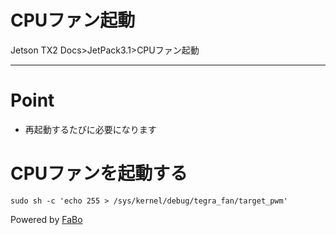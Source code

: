 # CPUファン起動
Jetson TX2 Docs>JetPack3.1>CPUファン起動
<hr>


# Point
* 再起動するたびに必要になります

# CPUファンを起動する
```
sudo sh -c 'echo 255 > /sys/kernel/debug/tegra_fan/target_pwm'
```


Powered by [FaBo](http://www.fabo.io)